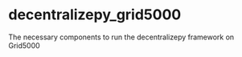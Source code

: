 # decentralizepy_grid5000
The necessary components to run the decentralizepy framework on Grid5000 
